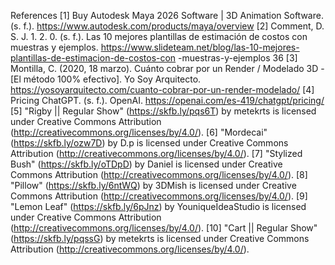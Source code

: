 References
[1] Buy Autodesk Maya 2026 Software | 3D Animation Software. (s. f.).
https://www.autodesk.com/products/maya/overview
[2] Comment, D. S. J. 1. 2. 0. (s. f.). Las 10 mejores plantillas de estimación de costos con
muestras y ejemplos.
https://www.slideteam.net/blog/las-10-mejores-plantillas-de-estimacion-de-costos-con
-muestras-y-ejemplos
36
[3] Montilla, C. (2020, 18 marzo). Cuánto cobrar por un Render / Modelado 3D - [El método
100% efectivo]. Yo Soy Arquitecto.
https://yosoyarquitecto.com/cuanto-cobrar-por-un-render-modelado/
[4] Pricing ChatGPT. (s. f.). OpenAI. https://openai.com/es-419/chatgpt/pricing/
[5] "Rigby || Regular Show" (https://skfb.ly/pqs6T) by metekrts is licensed under Creative
Commons Attribution (http://creativecommons.org/licenses/by/4.0/).
[6] "Mordecai" (https://skfb.ly/ozw7D) by D.p is licensed under Creative Commons
Attribution (http://creativecommons.org/licenses/by/4.0/).
[7] "Stylized Bush" (https://skfb.ly/oTDpD) by Daniel is licensed under Creative Commons
Attribution (http://creativecommons.org/licenses/by/4.0/).
[8] "Pillow" (https://skfb.ly/6ntWQ) by 3DMish is licensed under Creative Commons
Attribution (http://creativecommons.org/licenses/by/4.0/).
[9] "Lemon Leaf" (https://skfb.ly/6pJnz) by YouniqueĪdeaStudio is licensed under Creative
Commons Attribution (http://creativecommons.org/licenses/by/4.0/).
[10] "Cart || Regular Show" (https://skfb.ly/pqssG) by metekrts is licensed under Creative
Commons Attribution (http://creativecommons.org/licenses/by/4.0/).
